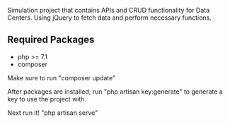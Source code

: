 Simulation project that contains APIs and CRUD functionality for Data Centers. 
Using jQuery to fetch data and perform necessary functions.

## Required Packages
* php >= 7.1
* composer

Make sure to run "composer update"

After packages are installed, run "php artisan key:generate" to generate a key to use the project with.

Next run it! "php artisan serve"
